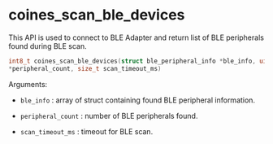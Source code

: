 # coines_scan_ble_devices
This API is used to connect to BLE Adapter and return list of BLE peripherals found during BLE scan.
```C
int8_t coines_scan_ble_devices(struct ble_peripheral_info *ble_info, uint8_t
*peripheral_count, size_t scan_timeout_ms)
```

Arguments:

- `ble_info` :  array of struct containing found BLE peripheral information.
  
- `peripheral_count` :  number of BLE peripherals found.

- `scan_timeout_ms` : timeout for BLE scan.



